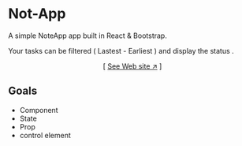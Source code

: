 # Not-App
A simple NoteApp app built in React & Bootstrap.

Your tasks can be filtered ( Lastest - Earliest ) and display the status .

 <div align="center">

[ [See Web site ↗︎][repo-url] ]
  

</div>

[repo-url]: https://mohammadrezanadirkhanloo.github.io/Not-App/

## Goals
- Component
- State
- Prop
- control element

